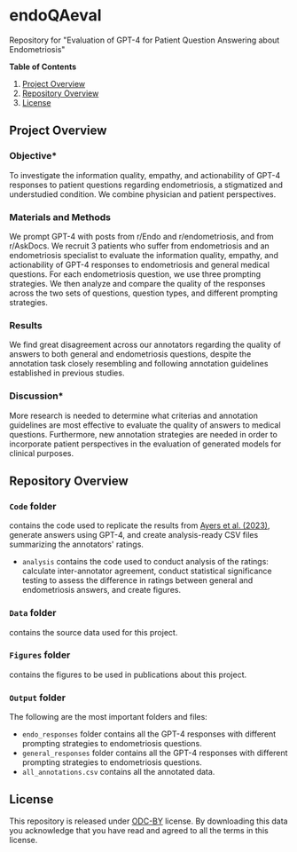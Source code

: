 # endoQAeval
Repository for "Evaluation of GPT-4 for Patient Question Answering about Endometriosis"

**Table of Contents**

1. [Project Overview](#project-overviewverview)
2. [Repository Overview](#repository-overview)
3. [License](#license)


## Project Overview

### Objective*
To investigate the information quality, empathy, and actionability of GPT-4 responses to patient questions regarding endometriosis, a stigmatized and understudied condition. We combine physician and patient perspectives.

### Materials and Methods
We prompt GPT-4 with posts from r/Endo and r/endometriosis, and from r/AskDocs. We recruit 3 patients who suffer from endometriosis and an endometriosis specialist to evaluate the information quality, empathy, and actionability of GPT-4 responses to endometriosis and general medical questions. For each endometriosis question, we use three prompting strategies. We then analyze and compare the quality of the responses across the two sets of questions, question types, and different prompting strategies.

### Results
We find great disagreement across our annotators regarding the quality of answers to both general and endometriosis questions, despite the annotation task closely resembling and following annotation guidelines established in previous studies.

### Discussion*
More research is needed to determine what criterias and annotation guidelines are most effective to evaluate the quality of answers to medical questions. Furthermore, new annotation strategies are needed in order to incorporate patient perspectives in the evaluation of generated models for clinical purposes.

## Repository Overview

### `Code` folder
contains the code used to replicate the results from [Ayers et al. (2023)](https://doi.org/10.1001/jamainternmed.2023.1838), generate answers using GPT-4, and create analysis-ready CSV files summarizing the annotators' ratings.
- `analysis` contains the code used to conduct analysis of the ratings: calculate inter-annotator agreement, conduct statistical significance testing to assess the difference in ratings between general and endometriosis answers, and create figures.

### `Data` folder
contains the source data used for this project.

### `Figures` folder
contains the figures to be used in publications about this project.

### `Output` folder
The following are the most important folders and files:
- `endo_responses` folder contains all the GPT-4 responses with different prompting strategies to endometriosis questions.
- `general_responses` folder contains all the GPT-4 responses with different prompting strategies to endometriosis questions.
- `all_annotations.csv` contains all the annotated data.

## License
This repository is released under [ODC-BY](https://opendatacommons.org/licenses/by/1.0/) license. 
By downloading this data you acknowledge that you have read and agreed to all the terms in this license.

